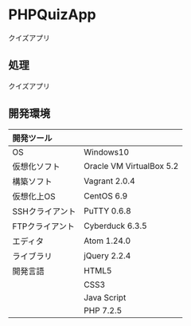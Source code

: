 # PHPQuizApp
クイズアプリ

## 処理
クイズアプリ

## 開発環境
| 開発ツール |  |
|:-|:-|
| OS | Windows10 |
| 仮想化ソフト | Oracle VM VirtualBox 5.2 |
| 構築ソフト | Vagrant 2.0.4 |
| 仮想化上OS | CentOS 6.9 |
| SSHクライアント | PuTTY 0.6.8 |
| FTPクライアント | Cyberduck 6.3.5 |
| エディタ | Atom 1.24.0 |
| ライブラリ | jQuery 2.2.4 |
| 開発言語 | HTML5 |
| | CSS3 |
| | Java Script |
| | PHP 7.2.5 |
